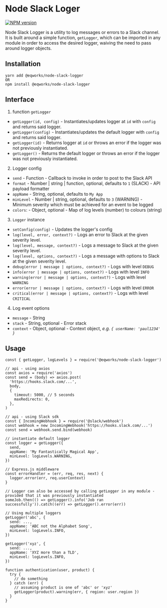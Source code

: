 # Node Slack Loger

[![NPM version](https://img.shields.io/npm/v/@eqworks/node-slack-logger.svg)](https://www.npmjs.com/package/@eqworks/node-slack-logger)

Node Slack Logger is a utility to log messages or errors to a Slack channel. It is built around a simple function, `getLogger`, which can be imported in any module in order to access the desired logger, waiving the need to pass around logger objects.

## Installation

```
yarn add @eqworks/node-slack-logger
OR
npm install @eqworks/node-slack-logger
```

## Interface

1. function `getLogger`
- `getLogger(id, config)` - Instantiates/updates logger at `id` with `config` and returns said logger.
- `getLogger(config)` - Instantiates/updates the default logger with `config` and returns said logger.
- `getLogger(id)` - Returns logger at `id` or throws an error if the logger was not previously instantiated.
- `getLogger()` - Returns the default logger or throws an error if the logger was not previously instantiated.

2. Logger config
- `send` - Function - Callback to invoke in order to post to the Slack API
- `format` - Number | string | function, optional, defaults to `1` (SLACK) - API payload formatter
- `appName` - String, optional, defaults to `My App`
- `minLevel` - Number | string, optional, defaults to `3` (WARNING) - Minimum severity which must be achieved for an event to be logged
- `colors`: - Object, optional - Map of log levels (number) to colours (string)

3. `Logger` instance
- `setConfig(config)` - Updates the logger's config
- `log(level, error, context?)` - Logs an error to Slack at the given severity level.
- `log(level, message, context?)` - Logs a message to Slack at the given severity level.
- `log(level, options, context?)` - Logs a message with options to Slack at the given severity level.
- `debug(error | message | options, context?)` - Logs with level `DEBUG`
- `info(error | message | options, context?)` - Logs with level `INFO`
- `warning(error | message | options, context?)` - Logs with level `WARNING`
- `error(error | message | options, context?)` - Logs with level `ERROR`
- `critical(error | message | options, context?)` - Logs with level `CRITICAL`

4. Log event options
- `message` - String
- `stack` - String, optional - Error stack
- `context` - Object, optional - Context object, _e.g. `{ userName: 'paul1234' }`_

## Usage

```
const { getLogger, logLevels } = require('@eqworks/node-slack-logger')

// api - using axios
const axios = require('axios')
const send = (body) => axios.post(
  'https://hooks.slack.com/...',
  body,
  {
    timeout: 5000, // 5 seconds
    maxRedirects: 0,
  },
)

// api - using Slack sdk
const { IncomingWebhook } = require('@slack/webhook')
const webhook = new IncomingWebhook('https://hooks.slack.com/...')
const send = webhook.send.bind(webhook)

// instantiate default logger
const logger = getLogger({
  send,
  appName: 'My Fantastically Magical App',
  minLevel: logLevels.WARNING,
})

// Express.js middleware
const errorHandler = (err, req, res, next) {
  logger.error(err, req.userContext)
}

// Logger can also be accessed by calling getLogger in any module - provided that it was previously instantiated
someJob.then(() => getLogger().info('Job ran successfully')).catch((err) => getLogger().error(err))

// Using multiple loggers
getLogger('abc', {
  send: ...,
  appName: 'ABC not the Alphabet Song',
  minLevel: logLevels.INFO,
})

getLogger('xyz', {
  send: ...,
  appName: 'XYZ more than a TLD',
  minLevel: logLevels.INFO,
})

function authentication(user, product) {
  try {
    // do something
  } catch (err) {
    // assuming product is one of 'abc' or 'xyz'
    getLogger(product).warning(err, { region: user.region })
  }
}

```
